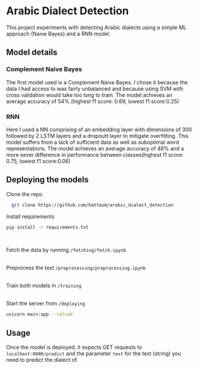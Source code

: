# Arabic Dialect Detection
This project experiments with detecting Arabic dialects using a simple ML approach (Naive Bayes) and a RNN model.

## Model details
### Complement Naive Bayes
The first model used is a Complement Naive Bayes. I chose it because the data I had access to was fairly unbalanced and because using SVM with cross validation would take too long to train. The model achieves an average accuracy of 54% (highest f1 score: 0.69, lowest f1 score:0.25)

### RNN
Here I used a NN comprising of an embedding layer with dimensions of 300 followed by 2 LSTM layers and a dropoutt layer to mitigate overfitting. This model suffers from a lack of sufficient data as well as suboptimal word representations. The model achieves an average accuracy of 48% and a more sever difference in performance between classes(highest f1 score: 0.75, lowest f1 score:0.06)

## Deploying the models

Clone the repo 
```bash
  git clone https://github.com/hattoum/arabic_dialect_detection
```
Install requirements 
```bash
pip install -r requirements.txt
```
<br/>

Fetch the data by running ```/fetching/fetch.ipynb```
<br/><br/>


Preprocess the text ```/preprocessing/preprocessing.ipynb```
<br/><br/>

Train both models in ```/training```
<br/><br/>

Start the server from ```/deploying```
```bash
uvicorn main:app --reload
```

## Usage
Once the model is deployed, it expects GET requests to ```localhost:8000/predict``` and the parameter ```text``` for the text (string) you need to predict the dialect of.
